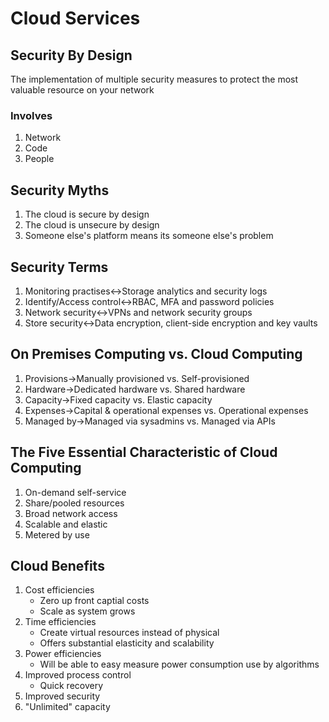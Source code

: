 # Cloud Services

## Security By Design

The implementation of multiple security measures to protect the most valuable resource on your network

### Involves

1. Network
2. Code
3. People
 
## Security Myths

1. The cloud is secure by design
2. The cloud is unsecure by design
3. Someone else's platform means its someone else's problem
 
## Security Terms

1. Monitoring practises↔Storage analytics and security logs
2. Identify/Access control↔RBAC, MFA and password policies
3. Network security↔VPNs and network security groups
4. Store security↔Data encryption, client-side encryption and key vaults
 
## On Premises Computing vs. Cloud Computing

1. Provisions→Manually provisioned vs. Self-provisioned
2. Hardware→Dedicated hardware vs. Shared hardware
3. Capacity→Fixed capacity vs. Elastic capacity 
4. Expenses→Capital & operational expenses vs. Operational expenses
5. Managed by→Managed via sysadmins vs. Managed via APIs
 
## The Five Essential Characteristic of Cloud Computing

1. On-demand self-service
2. Share/pooled resources
3. Broad network access
4. Scalable and elastic
5. Metered by use
 
## Cloud Benefits

1. Cost efficiencies
	- Zero up front captial costs
	- Scale as system grows
2. Time efficiencies
	- Create virtual resources instead of physical
	- Offers substantial elasticity and scalability
3. Power efficiencies
	- Will be able to easy measure power consumption use by algorithms
4. Improved process control
	- Quick recovery
5. Improved security
6. "Unlimited" capacity
 